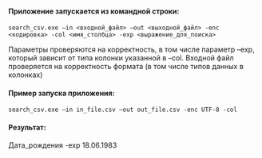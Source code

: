 #### Приложение запускается из командной строки:
    search_csv.exe –in <входной_файл> –out <выходной_файл> -enc <кодировка> -col <имя_столбца> -exp <выражение_для_поиска>
Параметры проверяются на корректность, в том числе параметр –exp, который зависит от типа колонки указанной в –col.
Входной файл проверяется на корректность формата (в том числе типов данных в колонках)

#### Пример запуска приложения:
    search_csv.exe –in in_file.csv –out out_file.csv -enc UTF-8 -col
#### Результат:
Дата_рождения -exp 18.06.1983
